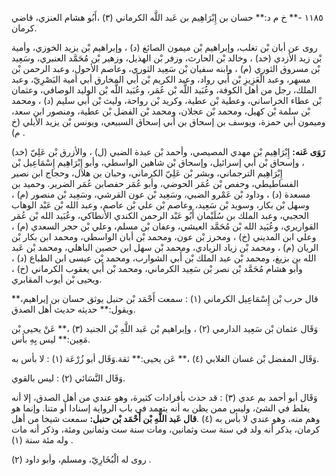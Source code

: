 ١١٨٥ -** خ م د:** حسان بن إِبْرَاهِيم بن عَبد اللَّه الكرماني (٣) ،أَبُو هشام العنزي، قاضي كرمان.

روى عن أبان بْن تغلب، وإبراهيم بْن ميمون الصائغ (د) ، وإبراهيم بْن يزيد الخوزي، وأمية بْن زيد الأزدي (خد) ، وخالد بْن الحارث، وزفر بْن الهذيل، وزهير بْن مُحَمَّد العنبري، وسَعِيد بْن مسروق الثوري (م) ، وابنه سفيان بْن سَعِيد الثوري، وعاصم الأحول، وعبد الرحمن بْن مسهر، وعبد الْعَزِيزِ بْن أَبي رواد، وعبد الكريم بْن أَبي المخارق أبي أمية البَصْرِيّ، وعبد الملك، رجل من أهل الكوفة، وعُبَيد اللَّه بْن عُمَر، وعُبَيد اللَّه بْن الوليد الوصافي، وعثمان بْن عطاء الخراساني، وعطية بْن عطية، وكريد بْن رواحة، وليث بْن أَبي سليم (د) ، ومحمد بْن سلمة بْن كهيل، ومحمد بْن عجلان، ومحمد بْن الفضل بْن عطية، ومنصور ابن سعد، وميمون أبي حمزة، ويوسف بن إسحاق بن أَبي إسحاق السبيعي، ويونس بْن يزيد الأيلي (خ م) .

**رَوَى عَنه:** إِبْرَاهِيم بْن مهدي المصيصي، وأحمد بْن عبدة الضبي (ل) ، والأزرق بْن عَلِيّ (خد) ، وإسحاق بْن أَبي إسرائيل، وإسحاق بْن شاهين الواسطي، وأبو إِبْرَاهِيم إِسْمَاعِيل بْن إِبْرَاهِيم الترجماني، وبشر بْن عَلِيّ الكرماني، وحبان بن هلال، وحجاج ابن نصير الفساطيطي، وحفص بْن عُمَر الحوضي، وأبو عُمَر حفصابن عُمَر الضرير. وحميد بن مسعدة (د) ، وداود بْن عَمْرو الضبي، وسَعِيد بْن عون القرشي، وسَعِيد بْن منصور (م) ، وسهل بْن بكار، وسويد بْن سَعِيد، وعاصم بْن علي بْن عاصم، وعبد الله بْن عَبْد الوهاب الحجبي، وعبد الملك بن سُلَيْمان أَبُو عَبْد الرحمن الكندي الأنطاكي، وعُبَيد الله بْن عُمَر القواريري، وعُبَيد الله بْن مُحَمَّد العيشي، وعفان بْن مسلم، وعلي بْن حجر السعدي (م) ، وعلي ابن المديني (خ) ، ومحرز بْن عون، ومحمد بْن أبان الواسطي، ومحمد ابن بكار بْن الريان (م) ، ومحمد بْن زياد الزيادي، ومحمد بْن سهل ابن حصين الباهلي، ومحمد بْن عَبد الله بن بزيغ، ومحمد بْن عبد الملك بْن أَبي الشوارب، ومحمد بْن عيسى ابن الطباع (د) ، وأبو هشام مُحَمَّد بْن نصر بْن سَعِيد الكرماني، ومحمد بْن أَبي يعقوب الكرماني (خ) ، ويحيى بْن أيوب المقابري.

قال حرب بْن إِسْمَاعِيل الكرماني (١) : سمعت أَحْمَد بْن حنبل يوثق حسان بن إيراهيم،** ويقول:** حديثه حديث أهل الصدق.

وَقَال عثمان بْن سَعِيد الدارمي (٢) ، وإبراهيم بْن عَبد اللَّهِ بْن الجنيد (٣) ،** عَنْ يحيى بْن مَعِين:** ليس بِهِ بأس.

وَقَال المفضل بْن غسان الغلابي (٤) ،** عَن يحيى:** ثقة.وَقَال أبو زُرْعَة (١) : لا بأس به.

وَقَال النَّسَائي (٢) : ليس بالقوي.

وَقَال أبو أحمد بم عدي (٣) : قد حدث بأفرادات كثيرة، وهو عندي من أهل الصدق، إلا أنه يغلط في الشئ، وليس ممن يظن به أنه يتعمد في باب الرواية إسنادا أو متنا. وإنما هو وهم منه، وهو عندي لا بأس به (٤) .**قال عَبد اللَّهِ بْن أَحْمَد بْن حنبل:** سمعت شيخا من أهل كرمان، يذكر أنه ولد في سنة ست وثمانين، ومات سنة ست وثمانين ومئة، وذكر أنه مات وله مئة سنة (١) .

روى له الْبُخَارِيّ، ومسلم، وأبو داود (٢) .
